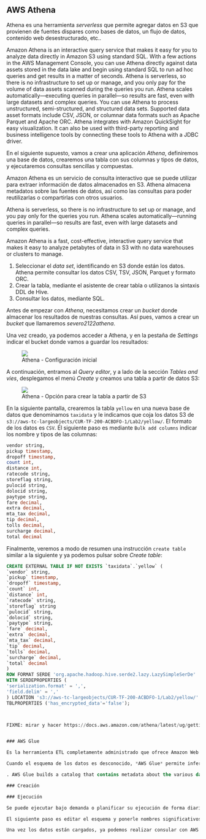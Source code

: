 
## AWS Athena

Athena es una herramienta *serverless* que permite agregar datos en S3 que provienen de fuentes dispares como bases de datos, un flujo de datos, contenido web desestructurado, etc..

Amazon Athena is an interactive query service that makes it easy for you to
analyze data directly in Amazon S3 using standard SQL. With a few actions in
the AWS Management Console, you can use Athena directly against data assets
stored in the data lake and begin using standard SQL to run ad hoc queries and
get results in a matter of seconds.
Athena is serverless, so there is no infrastructure to set up or manage, and you
only pay for the volume of data assets scanned during the queries you run.
Athena scales automatically—executing queries in parallel—so results are fast,
even with large datasets and complex queries. You can use Athena to process
unstructured, semi-structured, and structured data sets. Supported data asset
formats include CSV, JSON, or columnar data formats such as Apache Parquet
and Apache ORC. Athena integrates with Amazon QuickSight for easy
visualization. It can also be used with third-party reporting and business
intelligence tools by connecting these tools to Athena with a JDBC driver.

En el siguiente supuesto, vamos a crear una aplicación *Athena*, definiremos una base de datos, crearemos una tabla con sus columnas y tipos de datos, y ejecutaremos consultas sencillas y compuestas.

Amazon Athena es un servicio de consulta interactivo que se puede utilizar para extraer información de datos almacenados en S3. Athena almacena metadatos sobre las fuentes de datos, así como las consultas para poder reutilizarlas o compartirlas con otros usuarios.

Athena is serverless, so there is no infrastructure to set up or manage, and you pay only for the queries you run. Athena scales automatically—running queries in parallel—so results are fast, even with large datasets and complex queries.

Amazon Athena is a fast, cost-effective, interactive query service that makes it easy to analyze petabytes of data in S3 with no data warehouses or clusters to manage.

1. Seleccionar el *data set*, identificando en S3 donde están los datos. Athena permite consultar los datos CSV, TSV, JSON, Parquet y formato ORC.
2. Crear la tabla, mediante el asistente de crear tabla o utilizanos la sintaxis DDL de Hive.
3. Consultar los datos, mediante SQL.

Antes de empezar con *Athena*, necesitamos crear un *bucket* donde almacenar los resultados de nuestras consultas. Así pues, vamos a crear un *bucket* que llamaremos *severo2122athena*.

Una vez creado, ya podemos acceder a Athena, y en la pestaña de *Settings* indicar el bucket donde vamos a guardar los resultados:

<figure style="align: center;">
    <img src="../imagenes/etl/01athenaSettings.png">
    <figcaption>Athena - Configuración inicial</figcaption>
</figure>

A continuación, entramos al *Query editor*, y a lado de la sección *Tables and vies*, desplegamos el menú *Create* y creamos una tabla a partir de datos S3:

<figure style="align: center;">
    <img src="../imagenes/etl/01athenaCreateTable0.png">
    <figcaption>Athena - Opción para crear la tabla a partir de S3</figcaption>
</figure>

En la siguiente pantalla, crearemos la tabla `yellow` en una nueva base de datos que denominamos `taxidata` y le indicamos que coja los datos S3 de `s3://aws-tc-largeobjects/CUR-TF-200-ACBDFO-1/Lab2/yellow/`. El formato de los datos es `CSV`. El siguiente paso es mediante `Bulk add columns` indicar los nombre y tipos de las columnas:

``` sql
vendor string,
pickup timestamp,
dropoff timestamp,
count int,
distance int,
ratecode string,
storeflag string,
pulocid string,
dolocid string,
paytype string,
fare decimal,
extra decimal,
mta_tax decimal,
tip decimal,
tolls decimal,
surcharge decimal,
total decimal
```

Finalmente, veremos a modo de resumen una instrucción `create table` similar a la siguiente y ya podemos pulsar sobre *Create table*:

``` sql
CREATE EXTERNAL TABLE IF NOT EXISTS `taxidata`.`yellow` (
`vendor` string,
`pickup` timestamp,
`dropoff` timestamp,
`count` int,
`distance` int,
`ratecode` string,
`storeflag` string
`pulocid` string,
`dolocid` string,
`paytype` string,
`fare` decimal,
`extra` decimal,
`mta_tax` decimal,
`tip` decimal,
`tolls` decimal,
`surcharge` decimal,
`total` decimal
)
ROW FORMAT SERDE 'org.apache.hadoop.hive.serde2.lazy.LazySimpleSerDe'
WITH SERDEPROPERTIES (
'serialization.format' = ',',
'field.delim' = ','
) LOCATION 's3://aws-tc-largeobjects/CUR-TF-200-ACBDFO-1/Lab2/yellow/'
TBLPROPERTIES ('has_encrypted_data'='false');



FIXME: mirar y hacer https://docs.aws.amazon.com/athena/latest/ug/getting-started.html


### AWS Glue

Es la herramienta ETL completamente administrado que ofrece Amazon Web Services.

Cuando el esquema de los datos es desconocido, *AWS Glue* permite inferirlo. Para ello, hemos de construir un rastreador (*crawler*) para descubrir su estructura.

. AWS Glue builds a catalog that contains metadata about the various data sources. AWS Glue is similar to Amazon Athena in that the actual data you analyze remains in the data source. The key difference is that you can build a crawler with AWS Glue to discover the schema.

### Creación

### Ejecución

Se puede ejecutar bajo demanda o planificar su ejecución de forma diaria, por horas, etc... Una vez lanzado, al cabo de un minuto, veremos que ha finalizado y en `Base de Datos --> Tablas` podremos ver la tabla que ha creado (en nuestro caso la tabla `csv`), junto con la estructura que ha inferido respecto a los datos cargados.

El siguiente paso es editar el esquema y ponerle nombres significativos a los campos:

Una vez los datos están cargados, ya podemos realizar consular con AWS Athena.
